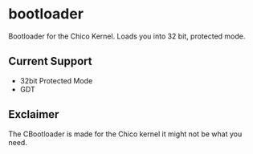 # bootloader
Bootloader for the Chico Kernel. Loads you into 32 bit, protected mode.

## Current Support
- 32bit Protected Mode
- GDT


## Exclaimer
The CBootloader is made for the Chico kernel it might not be what you need.
